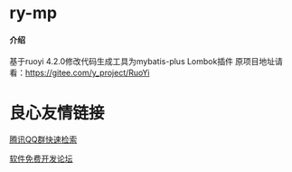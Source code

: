 # ry-mp

#### 介绍
基于ruoyi 4.2.0修改代码生成工具为mybatis-plus Lombok插件 原项目地址请看：https://gitee.com/y_project/RuoYi




 # 良心友情链接

[腾讯QQ群快速检索](http://u.720life.cn/s/8cf73f7c)

[软件免费开发论坛](http://u.720life.cn/s/bbb01dc0)